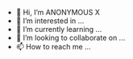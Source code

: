 - 👋 Hi, I’m ANONYMOUS X
- 👀 I’m interested in ...
- 🌱 I’m currently learning ...
- 💞️ I’m looking to collaborate on ...
- 📫 How to reach me ...

<!---
ANONYMOUS X is a ✨ special ✨ repository because its `README.md` (this file) appears on your GitHub profile.
You can click the Preview link to take a look at your changes.
--->
